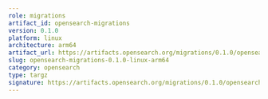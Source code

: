 ```yaml
---
role: migrations
artifact_id: opensearch-migrations
version: 0.1.0
platform: linux
architecture: arm64
artifact_url: https://artifacts.opensearch.org/migrations/0.1.0/opensearch-migrations-0.1.0.tar.gz
slug: opensearch-migrations-0.1.0-linux-arm64
category: opensearch
type: targz
signature: https://artifacts.opensearch.org/migrations/0.1.0/opensearch-migrations-0.1.0.tar.gz.sig
---
```

